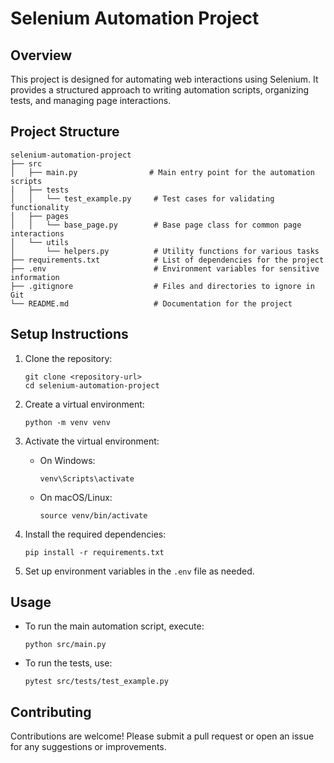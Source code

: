# Selenium Automation Project

## Overview
This project is designed for automating web interactions using Selenium. It provides a structured approach to writing automation scripts, organizing tests, and managing page interactions.

## Project Structure
```
selenium-automation-project
├── src
│   ├── main.py                # Main entry point for the automation scripts
│   ├── tests
│   │   └── test_example.py     # Test cases for validating functionality
│   ├── pages
│   │   └── base_page.py        # Base page class for common page interactions
│   └── utils
│       └── helpers.py          # Utility functions for various tasks
├── requirements.txt            # List of dependencies for the project
├── .env                        # Environment variables for sensitive information
├── .gitignore                  # Files and directories to ignore in Git
└── README.md                   # Documentation for the project
```

## Setup Instructions
1. Clone the repository:
   ```
   git clone <repository-url>
   cd selenium-automation-project
   ```

2. Create a virtual environment:
   ```
   python -m venv venv
   ```

3. Activate the virtual environment:
   - On Windows:
     ```
     venv\Scripts\activate
     ```
   - On macOS/Linux:
     ```
     source venv/bin/activate
     ```

4. Install the required dependencies:
   ```
   pip install -r requirements.txt
   ```

5. Set up environment variables in the `.env` file as needed.

## Usage
- To run the main automation script, execute:
  ```
  python src/main.py
  ```

- To run the tests, use:
  ```
  pytest src/tests/test_example.py
  ```

## Contributing
Contributions are welcome! Please submit a pull request or open an issue for any suggestions or improvements.